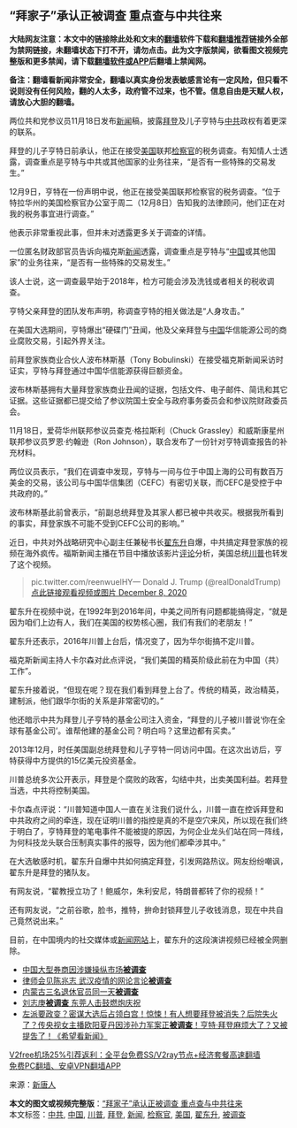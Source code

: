  <h2>“拜家子”承认正被调查 重点查与中共往来</h2> <p class="notice"><b>大陆网友注意：本文中的链接除此处和文末的<a href="https://github.com/bannedbook/fanqiang" >翻墙</a>软件下载和<a href="https://github.com/killgcd/justmysocks/blob/master/README.md">翻墙推荐</a>链接外全部为禁网链接，未翻墙状态下打不开，请勿点击。此为文字版禁闻，欲看图文视频完整版和更多禁闻，请下载<a href="https://github.com/bannedbook/fanqiang">翻墙软件或APP</a>后翻墙上禁闻网。</p><p>备注：翻墙看新闻非常安全，翻墙以真实身份发表敏感言论有一定风险，但只看不说则没有任何风险，翻的人太多，政府管不过来，也不管。信息自由是天赋人权，请放心大胆的翻墙。</b></p>  <div class="entry"> <p id="conimg">两位共和党参议员11月18日发布<a href="https://www.bannedbook.org/bnews/tag/%E6%96%B0%E9%97%BB/" class="st_tag internal_tag" rel="tag" title="标签 新闻 下的日志">新闻</a>稿，披露<a href="https://www.bannedbook.org/bnews/tag/%e6%8b%9c%e7%99%bb/" class="st_tag internal_tag" rel="tag" title="标签 拜登 下的日志">拜登</a>及儿子亨特与<a href="https://www.bannedbook.org/bnews/tag/%e4%b8%ad%e5%85%b1/" class="st_tag internal_tag" rel="tag" title="标签 中共 下的日志">中共</a>政权有着更深的联系。</p> <p>拜登的儿子亨特日前承认，他正在接受<a href="https://www.bannedbook.org/bnews/tag/%e7%be%8e%e5%9b%bd/" class="st_tag internal_tag" rel="tag" title="标签 美国 下的日志">美国</a>联邦<a href="https://www.bannedbook.org/bnews/tag/%e6%a3%80%e5%af%9f%e5%ae%98/" class="st_tag internal_tag" rel="tag" title="标签 检察官 下的日志">检察官</a>的税务调查。有知情人士透露，调查重点是亨特与中共或其他国家的业务往来，“是否有一些特殊的交易发生。”</p> <p>12月9日，亨特在一份声明中说，他正在接受美国联邦检察官的税务调查。“位于特拉华州的美国检察官办公室于周二（12月8日）告知我的法律顾问，他们正在对我的税务事宜进行调查。”</p> <p>他表示非常重视此事，但并未对透露更多关于调查的详情。</p> <p>一位匿名财政部官员告诉向福克斯<span class='wp_keywordlink_affiliate'><a href="https://www.bannedbook.org/" title="新闻">新闻</a></span>透露，调查重点是亨特与“<span class='wp_keywordlink_affiliate'><a href="https://www.bannedbook.org/" title="中国" target="_blank">中国</a></span>或其他国家”的业务往来，“是否有一些特殊的交易发生。”</p> <p>该人士说，这一调查最早始于2018年，检方可能会涉及洗钱或者相关的税收调查。</p> <p>亨特父亲拜登的团队发布声明，称调查亨特的相关做法是“人身攻击。”</p>  <p>在美国大选期间，亨特爆出“硬碟门”丑闻，他及父亲拜登与<a href="https://www.bannedbook.org/bnews/tag/%E4%B8%AD%E5%9B%BD/" class="st_tag internal_tag" rel="tag" title="标签 中国 下的日志">中国</a>华信能源公司的商业腐败交易，引起外界关注。</p> <p>前拜登家族商业合伙人波布林斯基（Tony Bobulinski）在接受福克斯新闻采访时证实，亨特与拜登通过中国华信能源获得巨额资金。</p> <p>波布林斯基拥有大量拜登家族商业丑闻的证据，包括文件、电子邮件、简讯和其它证据。这些证据都已提交给了参议院国土安全与政府事务委员会和参议院财政委员会。</p> <p>11月18日，爱荷华州联邦参议员查克‧格拉斯利（Chuck Grassley）和威斯康星州联邦参议员罗恩‧约翰逊（Ron Johnson），联合发布了一份针对亨特调查报告的补充材料。</p> <p>两位议员表示，“我们在调查中发现，亨特与一间与位于中国上海的公司有数百万美金的交易，该公司与中国华信集团（CEFC）有密切关联，而CEFC是受控于中共政府的。”</p> <p>波布林斯基此前曾表示，“前副总统拜登及其家人都已被中共收买。根据我所看到的事实，拜登家族不可能不受到CEFC公司的影响。”</p> <p>近日，中共对外战略研究中心副主任兼秘书长<a href="https://www.bannedbook.org/bnews/tag/%e7%bf%9f%e4%b8%9c%e5%8d%87/" class="st_tag internal_tag" rel="tag" title="标签 翟东升 下的日志">翟东升</a>自爆，中共搞定拜登家族的视频在海外疯传。福斯新闻主播在节目中播放该影片<span class='wp_keywordlink_affiliate'><a href="https://www.bannedbook.org/bnews/comments/" title="新闻评论" target="_blank">评论</a></span>分析，美国总统<a href="https://www.bannedbook.org/bnews/tag/%e5%b7%9d%e6%99%ae/" class="st_tag internal_tag" rel="tag" title="标签 川普 下的日志">川普</a>也转发了这个视频。</p>  <blockquote><p>pic.twitter.com/reenwuelHY— Donald J. Trump (@realDonaldTrump) <a href="https://twitter.com/realDonaldTrump/status/1336161955845959680?ref_src=twsrc%5Etfw">点此链接观看视频或图片 December 8, 2020</a></p></blockquote> <p>翟东升在视频中说，在1992年到2016年间，中美之间所有问题都能搞得定，“就是因为咱们上边有人，我们在美国的权势核心圈，我们有我们的老朋友！”</p> <p>翟东升还表示，2016年川普上台后，情况变了，因为华尔街搞不定川普。</p> <p>福克斯新闻主持人卡尔森对此点评说，“我们美国的精英阶级此前在为中国（共）工作”。</p> <p>翟东升接着说，“但现在呢？现在我们看到拜登上台了。传统的精英，政治精英，建制派，他们跟华尔街的关系是非常密切的。”</p> <p>他还暗示中共为拜登儿子亨特的基金公司注入资金，“拜登的儿子被川普说‘你在全球有基金公司’。谁帮他建的基金公司？明白吗？这里边都有买卖。”</p> <p>2013年12月，时任美国副总统拜登和儿子亨特一同访问中国。在这次出访后，亨特获得中方提供的15亿美元投资基金。</p>  <p>川普总统多次公开表示，拜登是个腐败的政客，勾结中共，出卖美国利益。若拜登当选，中共将控制美国。</p> <p>卡尔森点评说：“川普知道中国人一直在关注我们说什么，川普一直在控诉拜登和中共政府之间的牵连，现在证明川普的指控是真的不是空穴来风，所以现在我们终于明白了，亨特拜登的笔电事件不能被提的原因，为何企业龙头们站在同一阵线，为何科技龙头联合压制真实事件的报导，因为他们都牵涉其中。”</p> <p>在大选敏感时机，翟东升自爆中共如何搞定拜登，引发网路热议。网友纷纷嘲讽，翟东升是拜登的猪队友。</p> <p>有网友说，“翟教授立功了！鲍威尔，朱利安尼，特朗普都转了你的视频！”</p> <p>还有网友说，“之前谷歌，脸书，推特，拚命封锁拜登儿子收钱消息，现在中共自己竟然说出来。”</p> <p>目前，在中国境内的社交媒体或<span class='wp_keywordlink_affiliate'><a href="https://www.bannedbook.org/" title="新闻网站">新闻网站</a></span>上，翟东升的这段演讲视频已经被全网删除。</p> <ul class='op-related-articles' title='相关阅读'> <li><a href='https://www.bannedbook.org/bnews/ssgc/20201120/1433758.html' target='_blank'>中国大型券商因涉嫌操纵市场<b>被调查</b></a></li> <li><a href='https://www.bannedbook.org/bnews/renquan/20201119/1433326.html' target='_blank'>律师会见陈兆志 武汉疫情的网论言论<b>被调查</b></a></li> <li><a href='https://www.bannedbook.org/bnews/cbnews/20201113/1430501.html' target='_blank'>内蒙古三名退休官员同一天<b>被调查</b></a></li> <li><a href='https://www.bannedbook.org/bnews/cbnews/20201110/1428740.html' target='_blank'>刘志庚<b>被调查</b> 东莞人击鼓燃炮庆祝</a></li> <li><a href='https://www.bannedbook.org/bnews/bannedvideo/20201103/1424866.html' target='_blank'>左派要政变？密谋大选后占领白宫！惊悚！有人想要拜登被消失？后院失火了？传央视女主播欧阳夏丹因涉孙力军案正<b>被调查</b>！亨特·拜登麻烦大了？又被提吿了！《希望看新闻》</a></li> </ul> <p class="texttj"> <a href="https://github.com/bannedbook/fanqiang/wiki/V2ray%E6%9C%BA%E5%9C%BA" target="_blank">V2free机场25%引荐返利：全平台免费SS/V2ray节点+经济套餐高速翻墙</a><br/> <a href="https://github.com/bannedbook/fanqiang/wiki/%E7%A6%81%E9%97%BB%E7%BD%91%E5%AE%89%E5%8D%93%E7%BF%BB%E5%A2%99%E6%96%B0%E9%97%BBAPP" target="_blank">免费PC翻墙、安卓VPN翻墙APP</a></p><p> 来源：<span class='wp_keywordlink_affiliate'><a href="https://www.ntdtv.com/" title="新唐人">新唐人</a></span> </p> <a name='sharetosocial'></a>       <div><b>本文的图文或视频完整版</b>：<a href='https://www.bannedbook.org/bnews/cbnews/20201210/1445326.html'>“拜家子”承认正被调查 重点查与中共往来</a></div>  </div><!--END ENTRY--> <div class="postfooter"> <div>本文标签：<a href="https://www.bannedbook.org/bnews/tag/%e4%b8%ad%e5%85%b1/" rel="tag">中共</a>, <a href="https://www.bannedbook.org/bnews/tag/%E4%B8%AD%E5%9B%BD/" rel="tag">中国</a>, <a href="https://www.bannedbook.org/bnews/tag/%e5%b7%9d%e6%99%ae/" rel="tag">川普</a>, <a href="https://www.bannedbook.org/bnews/tag/%e6%8b%9c%e7%99%bb/" rel="tag">拜登</a>, <a href="https://www.bannedbook.org/bnews/tag/%E6%96%B0%E9%97%BB/" rel="tag">新闻</a>, <a href="https://www.bannedbook.org/bnews/tag/%e6%a3%80%e5%af%9f%e5%ae%98/" rel="tag">检察官</a>, <a href="https://www.bannedbook.org/bnews/tag/%e7%be%8e%e5%9b%bd/" rel="tag">美国</a>, <a href="https://www.bannedbook.org/bnews/tag/%e7%bf%9f%e4%b8%9c%e5%8d%87/" rel="tag">翟东升</a>, <a href="https://www.bannedbook.org/bnews/tag/%E8%A2%AB%E8%B0%83%E6%9F%A5/" rel="tag">被调查</a></div>  </div><!--END POSTFOOTER--> 